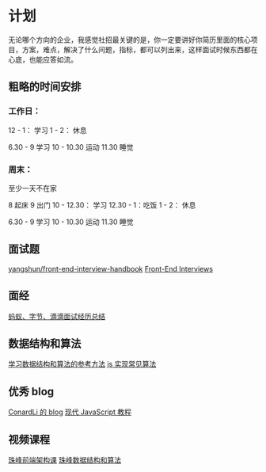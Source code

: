 # 计划

无论哪个方向的企业，我感觉社招最关键的是，你一定要讲好你简历里面的核心项目，方案，难点，解决了什么问题，指标，都可以列出来，这样面试时候东西都在心底，也能应答如流。

## 粗略的时间安排

### 工作日：

12 - 1： 学习
1 - 2： 休息

6.30 - 9 学习
10 - 10.30 运动
11.30 睡觉

### 周末：

至少一天不在家

8 起床
9 出门
10 - 12.30： 学习
12.30 - 1：吃饭
1 - 2： 休息

6.30 - 9 学习
10 - 10.30 运动
11.30 睡觉

## 面试题

[yangshun/front-end-interview-handbook](https://github.com/yangshun/front-end-interview-handbook)
[Front-End Interviews](https://frontendmasters.com/books/front-end-handbook/2018/practice/interview-q.html)

## 面经

[蚂蚁、字节、滴滴面试经历总结](https://segmentfault.com/a/1190000022699189)

## 数据结构和算法

[学习数据结构和算法的参考方法](https://github.com/ConardLi/awesome-coding-js)
[js 实现常见算法](https://github.com/ConardLi/awesome-coding-js)

## 优秀 blog

[ConardLi 的 blog](http://www.conardli.top/blog/article/)
[现代 JavaScript 教程](https://zh.javascript.info/)

## 视频课程

[珠峰前端架构课](https://www.bilibili.com/video/BV1J54y1779r/?p=2&spm_id_from=pageDriver)
[珠峰数据结构和算法](https://www.bilibili.com/video/BV19t4y1U7CK/?spm_id_from=333.788.recommend_more_video.2)
